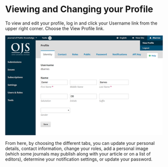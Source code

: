 # Viewing and Changing your Profile

To view and edit your profile, log in and click your Username link from the upper right corner. Choose the View Profile link.

![](/assets/learning-ojs3.1-ed-view-profile.PNG)

From here, by choosing the different tabs, you can update your personal details, contact information, change your roles, add a personal image \(which some journals may publish along with your article or on a list of editors\), determine your notification settings, or update your password.

